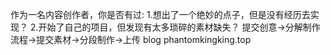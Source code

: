 作为一名内容创作者，你是否有过:
1.想出了一个绝妙的点子，但是没有经历去实现？
2.开始了自己的项目，但发现有太多琐碎的素材缺失？
提交创意→分解制作流程→提交素材→分段制作→上传
blog phantomkingking.top
